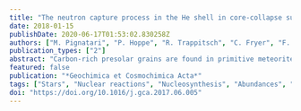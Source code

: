 ```yaml
---
title: "The neutron capture process in the He shell in core-collapse supernovae: Presolar silicon carbide grains as a diagnostic tool for nuclear astrophysics"
date: 2018-01-15
publishDate: 2020-06-17T01:53:02.830258Z
authors: ["M. Pignatari", "P. Hoppe", "R. Trappitsch", "C. Fryer", "F. X. Timmes", "F. Herwig", "R Hirschi"]
publication_types: ["2"]
abstract: "Carbon-rich presolar grains are found in primitive meteorites, with isotopic measurements to date suggesting a core-collapse supernovae origin site for some of them. This holds for about 1–2% of presolar silicon carbide (SiC) grains, so-called Type X and C grains, and about 30% of presolar graphite grains. Presolar SiC grains of Type X show anomalous isotopic signatures for several elements heavier than iron compared to the solar abundances: most notably for strontium, zirconium, molybdenum, ruthenium and barium. We study the nucleosynthesis of zirconium and molybdenum isotopes in the He-shell of three core-collapse supernovae models of 15, 20 and 25 *M*<sub>⊙</sub> with solar metallicity, and compare the results to measurements of presolar grains. We find the stellar models show a large scatter of isotopic abundances for zirconium and molybdenum, but the mass averaged abundances are qualitatively similar to the measurements. We find all models show an excess of <sup>96</sup>Zr relative to the measurements, but the model abundances are affected by the fractionation between Sr and Zr since a large contribution to <sup>90</sup>Zr is due to the radiogenic decay of <sup>90</sup>Sr. Some supernova models show excesses of <sup>95,97</sup>Mo and depletion of <sup>96</sup>Mo relative to solar. The mass averaged distribution from these models shows an excess of <sup>100</sup>Mo, but this may be alleviated by very recent neutron-capture cross section measurements. We encourage future explorations to assess the impact of the uncertainties in key neutron-capture reaction rates that lie along the *n*-process path."
featured: false
publication: "*Geochimica et Cosmochimica Acta*"
tags: ["Stars", "Nuclear reactions", "Nucleosynthesis", "Abundances", "Supernovae"]
doi: "https://doi.org/10.1016/j.gca.2017.06.005"
---
```



